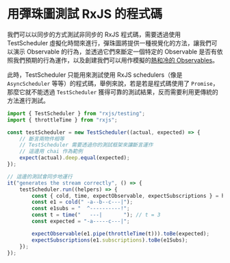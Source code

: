 # 用彈珠圖測試 RxJS 的程式碼

<!-- > [!NOTE] -->

我們可以以同步的方式測試非同步的 RxJS 程式碼，需要透過使用 TestScheduler 虛擬化時間來進行，彈珠圖將提供一種視覺化的方法，讓我們可以演示 Observable 的行為，並透過它們來斷定一個特定的 Observable 是否有依照我們預期的行為運作，以及創建我們可以用作模擬的[熱和冷的 Observables](https://benlesh.medium.com/hot-vs-cold-observables-f8094ed53339)。

此時，TestScheduler 只能用來測試使用 RxJS schedulers（像是 `AsyncScheduler` 等等）的程式碼，舉例來說，若是若是程式碼使用了 `Promise`，那麼它就不能透過 `TestScheduler` 獲得可靠的測試結果，反而需要利用更傳統的方法進行測試。

```ts
import { TestScheduler } from "rxjs/testing";
import { throttleTime } from "rxjs";

const testScheduler = new TestScheduler((actual, expected) => {
    // 斷言兩物件相等
    // TestScheduler 需要透過你的測試框架來讓斷言運作
    // 這邊用 chai 作為範例
    expect(actual).deep.equal(expected);
});

// 這邊的測試會同步地運行
it("generates the stream correctly", () => {
    testScheduler.run((helpers) => {
        const { cold, time, expectObservable, expectSubscriptions } = helpers;
        const e1 = cold(" -a--b--c---|");
        const e1subs = "  ^----------!";
        const t = time("   ---|       "); // t = 3
        const expected = "-a-----c---|";

        expectObservable(e1.pipe(throttleTime(t))).toBe(expected);
        expectSubscriptions(e1.subscriptions).toBe(e1Subs);
    });
});
```
